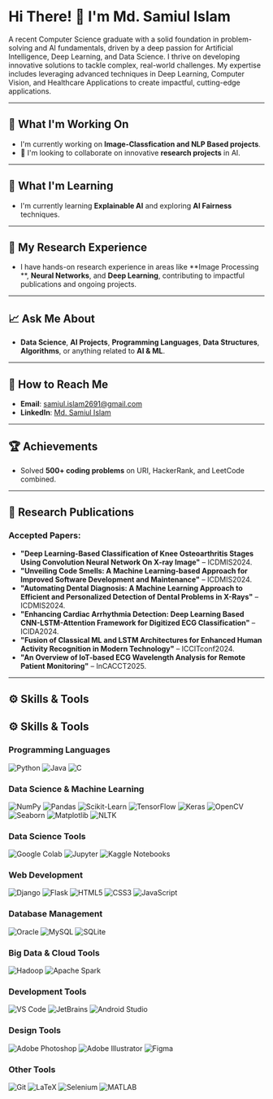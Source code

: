 # Hi There! 👋 I'm Md. Samiul Islam

A recent Computer Science graduate with a solid foundation in problem-solving and AI fundamentals, driven by a deep passion for Artificial Intelligence, Deep Learning, and Data Science. I thrive on developing innovative solutions to tackle complex, real-world challenges. My expertise includes leveraging advanced techniques in Deep Learning, Computer Vision, and Healthcare Applications to create impactful, cutting-edge applications.

---

## 🔧 What I'm Working On

- I'm currently working on **Image-Classfication and NLP Based projects**.
- 💖 I'm looking to collaborate on innovative **research projects** in AI.

---

## 🌱 What I'm Learning

- I'm currently learning **Explainable AI** and exploring **AI Fairness** techniques.

---

## 🔧 My Research Experience

- I have hands-on research experience in areas like **Image Processing **, **Neural Networks**, and **Deep Learning**, contributing to impactful publications and ongoing projects.

---

## 📈 Ask Me About

- **Data Science**, **AI Projects**, **Programming Languages**, **Data Structures**, **Algorithms**, or anything related to **AI & ML**.

---

## 💌 How to Reach Me

- **Email**: [samiul.islam2691@gmail.com](mailto:samiul.islam2691@gmail.com)
- **LinkedIn**: [Md. Samiul Islam]([https://linkedin.com/in/fahim-ahamed](https://www.linkedin.com/in/md-samiul-islam-a774a2205/))

---

## 🏆 Achievements

- Solved **500+ coding problems** on URI, HackerRank, and LeetCode combined.

---

## 🔄 Research Publications

### Accepted Papers:
- **"Deep Learning-Based Classification of Knee Osteoarthritis Stages Using Convolution Neural Network On X-ray Image"** – ICDMIS2024.
- **"Unveiling Code Smells: A Machine Learning-based Approach for Improved Software Development and Maintenance"** – ICDMIS2024.
- **"Automating Dental Diagnosis: A Machine Learning Approach to Efficient and Personalized Detection of Dental Problems in X-Rays"** – ICDMIS2024.
- **"Enhancing Cardiac Arrhythmia Detection: Deep Learning Based CNN-LSTM-Attention Framework for Digitized ECG Classification"** – ICIDA2024.
- **"Fusion of Classical ML and LSTM Architectures for Enhanced Human Activity Recognition in Modern Technology"** – ICCITconf2024.
- **"An Overview of IoT-based ECG Wavelength Analysis for Remote Patient Monitoring"** – InCACCT2025.

---

## ⚙️ Skills & Tools

## ⚙️ Skills & Tools

### Programming Languages
![Python](https://img.shields.io/badge/-Python-blue) ![Java](https://img.shields.io/badge/-Java-red) ![C](https://img.shields.io/badge/-C-blue)

### Data Science & Machine Learning
![NumPy](https://img.shields.io/badge/-NumPy-blue) ![Pandas](https://img.shields.io/badge/-Pandas-green) ![Scikit-Learn](https://img.shields.io/badge/-Scikit--Learn-orange) ![TensorFlow](https://img.shields.io/badge/-TensorFlow-orange) ![Keras](https://img.shields.io/badge/-Keras-red) ![OpenCV](https://img.shields.io/badge/-OpenCV-blue) ![Seaborn](https://img.shields.io/badge/-Seaborn-cyan) ![Matplotlib](https://img.shields.io/badge/-Matplotlib-yellow) ![NLTK](https://img.shields.io/badge/-NLTK-green)

### Data Science Tools
![Google Colab](https://img.shields.io/badge/-Google%20Colab-orange) ![Jupyter](https://img.shields.io/badge/-Jupyter-red) ![Kaggle Notebooks](https://img.shields.io/badge/-Kaggle%20Notebooks-blue)

### Web Development
![Django](https://img.shields.io/badge/-Django-green) ![Flask](https://img.shields.io/badge/-Flask-black) ![HTML5](https://img.shields.io/badge/-HTML5-orange) ![CSS3](https://img.shields.io/badge/-CSS3-blue) ![JavaScript](https://img.shields.io/badge/-JavaScript-yellow)

### Database Management
![Oracle](https://img.shields.io/badge/-Oracle-red) ![MySQL](https://img.shields.io/badge/-MySQL-blue) ![SQLite](https://img.shields.io/badge/-SQLite-lightgrey)

### Big Data & Cloud Tools
![Hadoop](https://img.shields.io/badge/-Hadoop-blue) ![Apache Spark](https://img.shields.io/badge/-Apache%20Spark-orange)

### Development Tools
![VS Code](https://img.shields.io/badge/-VS%20Code-blue) ![JetBrains](https://img.shields.io/badge/-JetBrains-black) ![Android Studio](https://img.shields.io/badge/-Android%20Studio-green)

### Design Tools
![Adobe Photoshop](https://img.shields.io/badge/-Adobe%20Photoshop-blue) ![Adobe Illustrator](https://img.shields.io/badge/-Adobe%20Illustrator-orange) ![Figma](https://img.shields.io/badge/-Figma-black)

### Other Tools
![Git](https://img.shields.io/badge/-Git-orange) ![LaTeX](https://img.shields.io/badge/-LaTeX-green) ![Selenium](https://img.shields.io/badge/-Selenium-blue) ![MATLAB](https://img.shields.io/badge/-MATLAB-red)
